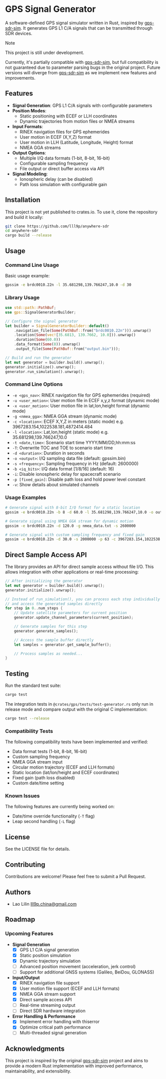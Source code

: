 # GPS Signal Generator

A software-defined GPS signal simulator written in Rust, inspired by [gps-sdr-sim](https://github.com/osqzss/gps-sdr-sim). It generates GPS L1 C/A signals that can be transmitted through SDR devices.

> [!NOTE]
> This project is still under development.
>
> Currently, it's partially compatible with [gps-sdr-sim](https://github.com/osqzss/gps-sdr-sim), but full compatibility is not guaranteed due to parameter parsing bugs in the original project.
> Future versions will diverge from [gps-sdr-sim](https://github.com/osqzss/gps-sdr-sim) as we implement new features and improvements.

## Features

- **Signal Generation**: GPS L1 C/A signals with configurable parameters
- **Position Modes**:
  - Static positioning with ECEF or LLH coordinates
  - Dynamic trajectories from motion files or NMEA streams
- **Input Formats**:
  - RINEX navigation files for GPS ephemerides
  - User motion in ECEF (X,Y,Z) format
  - User motion in LLH (Latitude, Longitude, Height) format
  - NMEA GGA streams
- **Output Options**:
  - Multiple I/Q data formats (1-bit, 8-bit, 16-bit)
  - Configurable sampling frequency
  - File output or direct buffer access via API
- **Signal Modeling**:
  - Ionospheric delay (can be disabled)
  - Path loss simulation with configurable gain

## Installation

This project is not yet published to crates.io. To use it, clone the repository and build it locally:

```bash
git clone https://github.com/lll9p/anywhere-sdr
cd anywhere-sdr
cargo build --release
```

## Usage

### Command Line Usage

Basic usage example:

```bash
gpssim -e brdc0010.22n -l 35.681298,139.766247,10.0 -d 30
```

### Library Usage

```rust
use std::path::PathBuf;
use gps::SignalGeneratorBuilder;

// Configure the signal generator
let builder = SignalGeneratorBuilder::default()
    .navigation_file(Some(PathBuf::from("brdc0010.22n"))).unwrap()
    .location(Some(vec![35.6813, 139.7662, 10.0])).unwrap()
    .duration(Some(60.0))
    .data_format(Some(8)).unwrap()
    .output_file(Some(PathBuf::from("output.bin")));

// Build and run the generator
let mut generator = builder.build().unwrap();
generator.initialize().unwrap();
generator.run_simulation().unwrap();
```

### Command Line Options

- `-e <gps_nav>`: RINEX navigation file for GPS ephemerides (required)
- `-u <user_motion>`: User motion file in ECEF x,y,z format (dynamic mode)
- `-x <user_motion>`: User motion file in lat,lon,height format (dynamic mode)
- `-g <nmea_gga>`: NMEA GGA stream (dynamic mode)
- `-c <location>`: ECEF X,Y,Z in meters (static mode) e.g. 3967283.154,1022538.181,4872414.484
- `-l <location>`: Lat,lon,height (static mode) e.g. 35.681298,139.766247,10.0
- `-t <date,time>`: Scenario start time YYYY/MM/DD,hh:mm:ss
- `-T`: Overwrite TOC and TOE to scenario start time
- `-d <duration>`: Duration in seconds
- `-o <output>`: I/Q sampling data file (default: gpssim.bin)
- `-s <frequency>`: Sampling frequency in Hz (default: 2600000)
- `-b <iq_bits>`: I/Q data format [1/8/16] (default: 16)
- `-i`: Disable ionospheric delay for spacecraft scenario
- `-p [fixed_gain]`: Disable path loss and hold power level constant
- `-v`: Show details about simulated channels

### Usage Examples

```bash
# Generate signal with 8-bit I/Q format for a static location
gpssim -e brdc0010.22n -b 8 -d 60.0 -l 35.681298,139.766247,10.0 -o output.bin

# Generate signal using NMEA GGA stream for dynamic motion
gpssim -e brdc0010.22n -d 120.0 -g nmea_data.txt -s 2600000

# Generate signal with custom sampling frequency and fixed gain
gpssim -e brdc0010.22n -d 30.0 -s 2000000 -p 63 -c 3967283.154,1022538.181,4872414.484
```

## Direct Sample Access API

The library provides an API for direct sample access without file I/O. This allows integration with other applications or real-time processing:

```rust
// After initializing the generator
let mut generator = builder.build().unwrap();
generator.initialize().unwrap();

// Instead of run_simulation(), you can process each step individually
// and access the generated samples directly
for step in 0..num_steps {
    // Update satellite parameters for current position
    generator.update_channel_parameters(current_position);

    // Generate samples for this step
    generator.generate_samples();

    // Access the sample buffer directly
    let samples = generator.get_sample_buffer();

    // Process samples as needed...
}
```

## Testing

Run the standard test suite:

```bash
cargo test
```

The integration tests in `@crates/gps/tests/test-generator.rs` only run in release mode and compare output with the original C implementation:

```bash
cargo test --release
```

### Compatibility Tests

The following compatibility tests have been implemented and verified:

- Data format tests (1-bit, 8-bit, 16-bit)
- Custom sampling frequency
- NMEA GGA stream input
- Circular motion trajectory (ECEF and LLH formats)
- Static location (lat/lon/height and ECEF coordinates)
- Fixed gain (path loss disabled)
- Custom date/time setting

### Known Issues

The following features are currently being worked on:

- Date/time override functionality (`-T` flag)
- Leap second handling (`-L` flag)

## License

See the LICENSE file for details.

## Contributing

Contributions are welcome! Please feel free to submit a Pull Request.

## Authors

- Lao Lilin <lll9p.china@gmail.com>

## Roadmap

### Upcoming Features

- **Signal Generation**
  - [x] GPS L1 C/A signal generation
  - [x] Static position simulation
  - [x] Dynamic trajectory simulation
  - [ ] Advanced position movement (acceleration, jerk control)
  - [ ] Support for additional GNSS systems (Galileo, BeiDou, GLONASS)

- **Input/Output**
  - [x] RINEX navigation file support
  - [x] User motion file support (ECEF and LLH formats)
  - [x] NMEA GGA stream support
  - [x] Direct sample access API
  - [ ] Real-time streaming output
  - [ ] Direct SDR hardware integration

- **Error Handling & Performance**
  - [x] Implement error handling with thiserror
  - [x] Optimize critical path performance
  - [ ] Multi-threaded signal generation

## Acknowledgments

This project is inspired by the original [gps-sdr-sim](https://github.com/osqzss/gps-sdr-sim) project and aims to provide a modern Rust implementation with improved performance, maintainability, and extensibility.
